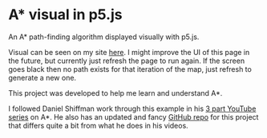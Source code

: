 # A* visual in p5.js
An A* path-finding algorithm displayed visually with p5.js.

Visual can be seen on my site [here](https://tyrelh.github.io/a-star-p5js/). I might improve the UI of this page in the future, but currently just refresh the page to run again. If the screen goes black then no path exists for that iteration of the map, just refresh to generate a new one.

This project was developed to help me learn and understand A*.

I followed Daniel Shiffman work through this example in his [3 part YouTube series](https://www.youtube.com/watch?v=aKYlikFAV4k&t=1762s) on A*. He also has an updated and fancy [GitHub repo](https://github.com/CodingTrain/AStar) for this project that differs quite a bit from what he does in his videos.
